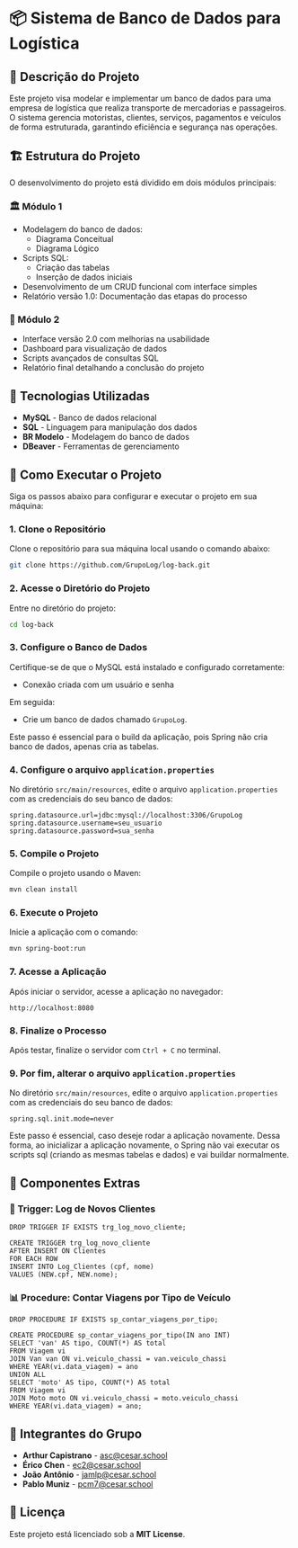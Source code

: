 # 📦 Sistema de Banco de Dados para Logística

## 📖 Descrição do Projeto

Este projeto visa modelar e implementar um banco de dados para uma empresa de logística que realiza transporte de mercadorias e passageiros. O sistema gerencia motoristas, clientes, serviços, pagamentos e veículos de forma estruturada, garantindo eficiência e segurança nas operações.

## 🏗 Estrutura do Projeto

O desenvolvimento do projeto está dividido em dois módulos principais:

### 🏛 Módulo 1
- Modelagem do banco de dados:
  - Diagrama Conceitual
  - Diagrama Lógico
- Scripts SQL:
  - Criação das tabelas
  - Inserção de dados iniciais
- Desenvolvimento de um CRUD funcional com interface simples
- Relatório versão 1.0: Documentação das etapas do processo

### 🚀 Módulo 2
- Interface versão 2.0 com melhorias na usabilidade
- Dashboard para visualização de dados
- Scripts avançados de consultas SQL
- Relatório final detalhando a conclusão do projeto

## 📌 Tecnologias Utilizadas

- **MySQL** - Banco de dados relacional
- **SQL** - Linguagem para manipulação dos dados
- **BR Modelo** - Modelagem do banco de dados
- **DBeaver** - Ferramentas de gerenciamento

## 🚀 Como Executar o Projeto

Siga os passos abaixo para configurar e executar o projeto em sua máquina:

### 1. Clone o Repositório
Clone o repositório para sua máquina local usando o comando abaixo:
```bash
git clone https://github.com/GrupoLog/log-back.git
```

### 2. Acesse o Diretório do Projeto
Entre no diretório do projeto:
```bash
cd log-back
```

### 3. Configure o Banco de Dados
Certifique-se de que o MySQL está instalado e configurado corretamente:
- Conexão criada com um usuário e senha
  
Em seguida:
- Crie um banco de dados chamado `GrupoLog`.

Este passo é essencial para o build da aplicação, pois Spring não cria banco de dados, apenas cria as tabelas.

### 4. Configure o arquivo `application.properties`
No diretório `src/main/resources`, edite o arquivo `application.properties` com as credenciais do seu banco de dados:
```properties
spring.datasource.url=jdbc:mysql://localhost:3306/GrupoLog
spring.datasource.username=seu_usuario
spring.datasource.password=sua_senha
```

### 5. Compile o Projeto
Compile o projeto usando o Maven:
```bash
mvn clean install
```

### 6. Execute o Projeto
Inicie a aplicação com o comando:
```bash
mvn spring-boot:run
```

### 7. Acesse a Aplicação
Após iniciar o servidor, acesse a aplicação no navegador:
```
http://localhost:8080
```

### 8. Finalize o Processo
Após testar, finalize o servidor com `Ctrl + C` no terminal.


### 9. Por fim, alterar o arquivo `application.properties`
No diretório `src/main/resources`, edite o arquivo `application.properties` com as credenciais do seu banco de dados:
```
spring.sql.init.mode=never
```
Este passo é essencial, caso deseje rodar a aplicação novamente. Dessa forma, ao inicializar a aplicação novamente, o Spring não vai executar os scripts sql (criando as mesmas tabelas e dados) e vai buildar normalmente.

## 🧩 Componentes Extras
### 🔁 Trigger: Log de Novos Clientes
```
DROP TRIGGER IF EXISTS trg_log_novo_cliente;

CREATE TRIGGER trg_log_novo_cliente
AFTER INSERT ON Clientes
FOR EACH ROW
INSERT INTO Log_Clientes (cpf, nome)
VALUES (NEW.cpf, NEW.nome);
```

### 📊 Procedure: Contar Viagens por Tipo de Veículo
```
DROP PROCEDURE IF EXISTS sp_contar_viagens_por_tipo;

CREATE PROCEDURE sp_contar_viagens_por_tipo(IN ano INT)
SELECT 'van' AS tipo, COUNT(*) AS total
FROM Viagem vi
JOIN Van van ON vi.veiculo_chassi = van.veiculo_chassi
WHERE YEAR(vi.data_viagem) = ano
UNION ALL
SELECT 'moto' AS tipo, COUNT(*) AS total
FROM Viagem vi
JOIN Moto moto ON vi.veiculo_chassi = moto.veiculo_chassi
WHERE YEAR(vi.data_viagem) = ano;
```

## 👥 Integrantes do Grupo

- **Arthur Capistrano** - [asc@cesar.school](mailto:asc@cesar.school)
- **Érico Chen** - [ec2@cesar.school](mailto:ec2@cesar.school)
- **João Antônio** - [jamlp@cesar.school](mailto:jamlp@cesar.school)
- **Pablo Muniz** - [pcm7@cesar.school](mailto:pcm7@cesar.school)

## 📄 Licença

Este projeto está licenciado sob a **MIT License**.
